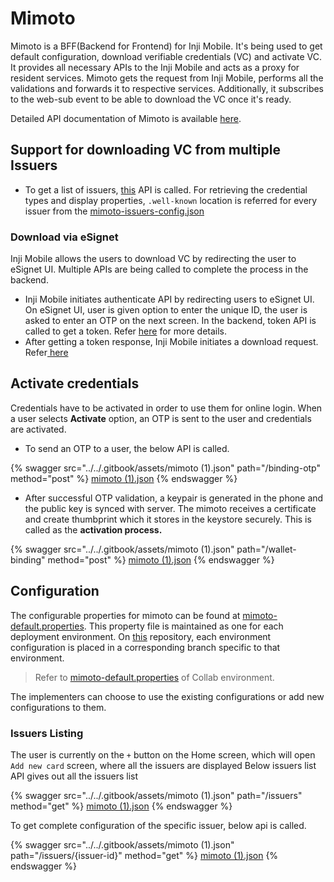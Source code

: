 # Mimoto

Mimoto is a BFF(Backend for Frontend) for Inji Mobile. It's being used to get default configuration, download verifiable credentials (VC) and activate VC.\
It provides all necessary APIs to the Inji Mobile and acts as a proxy for resident services. Mimoto gets the request from Inji Mobile, performs all the validations and forwards it to respective services. Additionally, it subscribes to the web-sub event to be able to download the VC once it's ready.

Detailed API documentation of Mimoto is available [here](https://mosip.stoplight.io/docs/mimoto).

## Support for downloading VC from multiple Issuers

* To get a list of issuers, [this](https://mosip.stoplight.io/docs/mimoto/67ec1f78ee034-list-issuers) API is called. For retrieving the credential types and display properties, `.well-known` location is referred for every issuer from the [mimoto-issuers-config.json](https://github.com/mosip/mosip-config/blob/collab/mimoto-issuers-config.json)

### Download via eSignet

Inji Mobile allows the users to download VC by redirecting the user to eSignet UI. Multiple APIs are being called to complete the process in the backend.

* Inji Mobile initiates authenticate API by redirecting users to eSignet UI. On eSignet UI, user is given option to enter the unique ID, the user is asked to enter an OTP on the next screen. In the backend, token API is called to get a token. Refer [here](https://docs.esignet.io/integration/wallet/credential-holder) for more details.
* After getting a token response, Inji Mobile initiates a download request. Refer[ here](https://docs.mosip.io/inji/inji-mobile-wallet/backend-services/esignet#download-vc)

## Activate credentials

Credentials have to be activated in order to use them for online login. When a user selects **Activate** option, an OTP is sent to the user and credentials are activated.

* To send an OTP to a user, the below API is called.

{% swagger src="../../.gitbook/assets/mimoto (1).json" path="/binding-otp" method="post" %}
[mimoto (1).json](<../../.gitbook/assets/mimoto (1).json>)
{% endswagger %}

* After successful OTP validation, a keypair is generated in the phone and the public key is synced with server. The mimoto receives a certificate and create thumbprint which it stores in the keystore securely. This is called as the **activation process.**

{% swagger src="../../.gitbook/assets/mimoto (1).json" path="/wallet-binding" method="post" %}
[mimoto (1).json](<../../.gitbook/assets/mimoto (1).json>)
{% endswagger %}

## Configuration

The configurable properties for mimoto can be found at [mimoto-default.properties](https://github.com/mosip/mosip-config/blob/collab1/mimoto-default.properties). This property file is maintained as one for each deployment environment. On [this](https://github.com/mosip/mosip-config) repository, each environment configuration is placed in a corresponding branch specific to that environment.

> Refer to [mimoto-default.properties](https://github.com/mosip/mosip-config/blob/collab1/mimoto-default.properties) of Collab environment.

The implementers can choose to use the existing configurations or add new configurations to them.

### Issuers Listing

The user is currently on the `+` button on the Home screen, which will open `Add new card` screen, where all the issuers are displayed Below issuers list API gives out all the issuers list

{% swagger src="../../.gitbook/assets/mimoto (1).json" path="/issuers" method="get" %}
[mimoto (1).json](<../../.gitbook/assets/mimoto (1).json>)
{% endswagger %}

To get complete configuration of the specific issuer, below api is called.

{% swagger src="../../.gitbook/assets/mimoto (1).json" path="/issuers/{issuer-id}" method="get" %}
[mimoto (1).json](<../../.gitbook/assets/mimoto (1).json>)
{% endswagger %}

